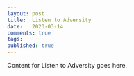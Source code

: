 ```yaml
---
layout: post
title:  Listen to Adversity
date:   2023-03-14
comments: true
tags: 
published: true
---
```

 
Content for Listen to Adversity goes here.
 

